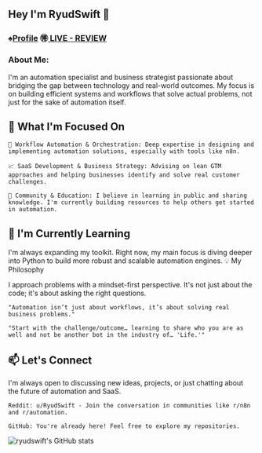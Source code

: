 

## Hey I'm RyudSwift 👋

### ♠️[Profile](https://ryudswift.github.io/Profile/) 🉐[ LIVE - REVIEW](https://ryudswift.github.io/Profile-Review/)

### About Me:
I'm an automation specialist and business strategist passionate about bridging the gap between technology and real-world outcomes. My focus is on building efficient systems and workflows that solve actual problems, not just for the sake of automation itself.

## 🎯 What I'm Focused On

    🤖 Workflow Automation & Orchestration: Deep expertise in designing and implementing automation solutions, especially with tools like n8n.

    📈 SaaS Development & Business Strategy: Advising on lean GTM approaches and helping businesses identify and solve real customer challenges.

    🤝 Community & Education: I believe in learning in public and sharing knowledge. I'm currently building resources to help others get started in automation.

## 🌱 I'm Currently Learning

I'm always expanding my toolkit. Right now, my main focus is diving deeper into Python to build more robust and scalable automation engines.
💡 My Philosophy

I approach problems with a mindset-first perspective. It's not just about the code; it's about asking the right questions.

    "Automation isn’t just about workflows, it’s about solving real business problems."

    "Start with the challenge/outcome… learning to share who you are as well and not be another bot in the industry of… 'Life.'"

## 📫 Let's Connect

I'm always open to discussing new ideas, projects, or just chatting about the future of automation and SaaS.

    Reddit: u/RyudSwift - Join the conversation in communities like r/n8n and r/automation.

    GitHub: You're already here! Feel free to explore my repositories.

![ryudswift's GitHub stats](https://github-readme-stats.vercel.app/api?username=ryudswift&hide=contribs,prs)
<!---
ryudswift/ryudswift is a ✨ special ✨ repository because its README.md (this file) appears on your GitHub profile.
--->

